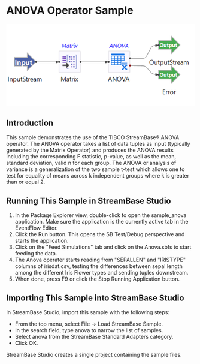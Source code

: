 # ANOVA Operator Sample

![eventflow](images/anova.png)

## Introduction
This sample demonstrates the use of the TIBCO StreamBase&reg; ANOVA operator.  The ANOVA operator takes a list of data tuples as input (typically generated by the Matrix Operator) and produces the ANOVA results including the corresponding F statistic, p-value, as well as the mean, standard deviation, valid n for each group.  The ANOVA or analysis of variance is a generalization of the two sample t-test which allows one to test for equality of means across k independent groups where k is greater than or equal 2.

## Running This Sample in StreamBase Studio

1. In the Package Explorer view, double-click to open the sample_anova application. Make sure the application is the currently active tab in the EventFlow Editor.
2. Click the Run button. This opens the SB Test/Debug perspective and starts the application.
3. Click on the "Feed Simulations" tab and click on the Anova.sbfs to start feeding the data.
4. The Anova operater starts reading from "SEPALLEN" and "IRISTYPE" columns of irisdat.csv, testing the differences between sepal length among the different Iris Flower types and sending tuples downstream. 
5. When done, press F9 or click the Stop Running Application button.

## Importing This Sample into StreamBase Studio

In StreamBase Studio, import this sample with the following steps:

- From the top menu, select File → Load StreamBase Sample.
- In the search field, type anova to narrow the list of samples.
- Select anova from the StreamBase Standard Adapters category.
- Click OK.

StreamBase Studio creates a single project containing the sample files.